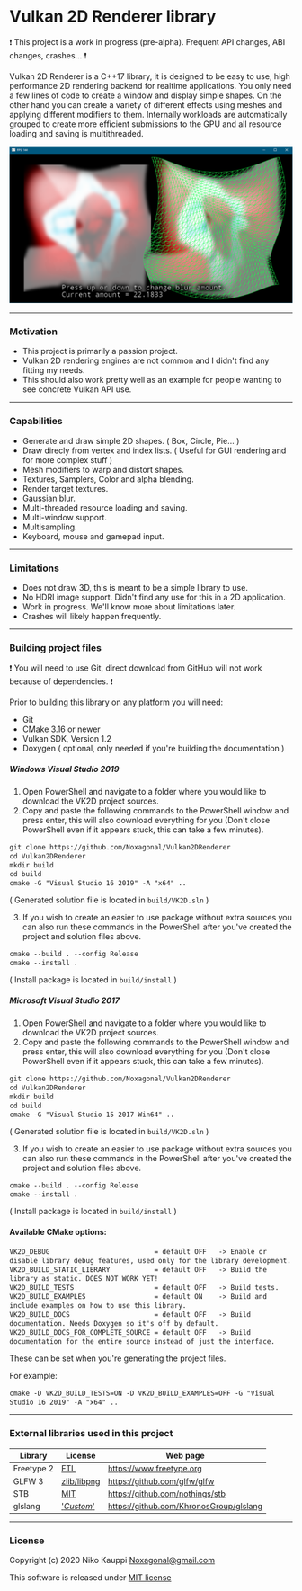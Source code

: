 
# Vulkan 2D Renderer library

:exclamation: This project is a work in progress (pre-alpha). Frequent API changes, ABI changes, crashes... :exclamation:

Vulkan 2D Renderer is a C++17 library, it is designed to be easy to use, high performance 2D rendering backend for realtime applications.
You only need a few lines of code to create a window and display simple shapes.
On the other hand you can create a variety of different effects using meshes and applying different modifiers to them.
Internally workloads are automatically grouped to create more efficient submissions to the GPU and all resource loading and saving is multithreaded.

![latest screenshot](/Screenshots/GaussianBlur.png)

------

### Motivation

- This project is primarily a passion project.
- Vulkan 2D rendering engines are not common and I didn't find any fitting my needs.
- This should also work pretty well as an example for people wanting to see concrete Vulkan API use.

------

### Capabilities

- Generate and draw simple 2D shapes. ( Box, Circle, Pie... )
- Draw direcly from vertex and index lists. ( Useful for GUI rendering and for more complex stuff )
- Mesh modifiers to warp and distort shapes.
- Textures, Samplers, Color and alpha blending.
- Render target textures.
- Gaussian blur.
- Multi-threaded resource loading and saving.
- Multi-window support.
- Multisampling.
- Keyboard, mouse and gamepad input.

------

### Limitations

- Does not draw 3D, this is meant to be a simple library to use.
- No HDRI image support. Didn't find any use for this in a 2D application.
- Work in progress. We'll know more about limitations later.
- Crashes will likely happen frequently.

------

### Building project files

:exclamation: You will need to use Git, direct download from GitHub will not work because of dependencies. :exclamation:

Prior to building this library on any platform you will need:
- Git
- CMake 3.16 or newer
- Vulkan SDK, Version 1.2
- Doxygen ( optional, only needed if you're building the documentation )


##### Windows Visual Studio 2019
1. Open PowerShell and navigate to a folder where you would like to download the VK2D project sources.
2. Copy and paste the following commands to the PowerShell window and press enter, this will also download everything for you (Don't close PowerShell even if it appears stuck, this can take a few minutes).
```
git clone https://github.com/Noxagonal/Vulkan2DRenderer
cd Vulkan2DRenderer
mkdir build
cd build
cmake -G "Visual Studio 16 2019" -A "x64" ..
```
( Generated solution file is located in `build/VK2D.sln` )

3. If you wish to create an easier to use package without extra sources you can also run these commands in the PowerShell after you've created the project and solution files above.
```
cmake --build . --config Release
cmake --install .
```
( Install package is located in `build/install` )


##### Microsoft Visual Studio 2017
1. Open PowerShell and navigate to a folder where you would like to download the VK2D project sources.
2. Copy and paste the following commands to the PowerShell window and press enter, this will also download everything for you (Don't close PowerShell even if it appears stuck, this can take a few minutes).
```
git clone https://github.com/Noxagonal/Vulkan2DRenderer
cd Vulkan2DRenderer
mkdir build
cd build
cmake -G "Visual Studio 15 2017 Win64" ..
```
( Generated solution file is located in `build/VK2D.sln` )

3. If you wish to create an easier to use package without extra sources you can also run these commands in the PowerShell after you've created the project and solution files above.
```
cmake --build . --config Release
cmake --install .
```
( Install package is located in `build/install` )



#### Available CMake options:
```
VK2D_DEBUG                          = default OFF   -> Enable or disable library debug features, used only for the library development.
VK2D_BUILD_STATIC_LIBRARY           = default OFF   -> Build the library as static. DOES NOT WORK YET!
VK2D_BUILD_TESTS                    = default OFF   -> Build tests.
VK2D_BUILD_EXAMPLES                 = default ON    -> Build and include examples on how to use this library.
VK2D_BUILD_DOCS                     = default OFF   -> Build documentation. Needs Doxygen so it's off by default.
VK2D_BUILD_DOCS_FOR_COMPLETE_SOURCE = default OFF   -> Build documentation for the entire source instead of just the interface.
```
These can be set when you're generating the project files.

For example:
```
cmake -D VK2D_BUILD_TESTS=ON -D VK2D_BUILD_EXAMPLES=OFF -G "Visual Studio 16 2019" -A "x64" ..
```

------

### External libraries used in this project

| Library | License | Web page |
| --- | --- | --- |
| Freetype 2 | [FTL](https://git.savannah.gnu.org/cgit/freetype/freetype2.git/tree/docs/FTL.TXT) | https://www.freetype.org |
| GLFW 3 | [zlib/libpng](https://github.com/glfw/glfw/blob/master/LICENSE.md) | https://github.com/glfw/glfw |
| STB | [MIT](https://github.com/nothings/stb/blob/master/LICENSE) | https://github.com/nothings/stb |
| glslang | ['*Custom*'](https://github.com/KhronosGroup/glslang/blob/master/LICENSE.txt) | https://github.com/KhronosGroup/glslang |

------

### License

Copyright (c) 2020 Niko Kauppi Noxagonal@gmail.com

This software is released under [MIT license](LICENSE.md)

